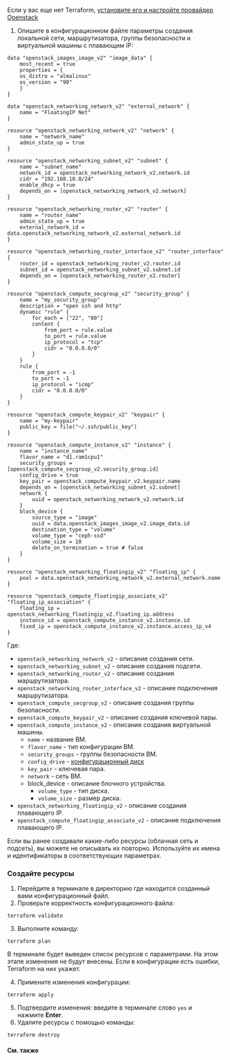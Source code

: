 Если у вас еще нет Terraform, [установите его и настройте провайдер Openstack]()

1. Опишите в конфигурационном файле параметры создания локальной сети, маршрутизатора, группы безопасности и виртуальной машины с плавающим IP:

```
data "openstack_images_image_v2" "image_data" {
	most_recent = true
	properties = {
	os_distro = "almalinux"
	os_version = "90"
	}
}

data "openstack_networking_network_v2" "external_network" {
	name = "FloatingIP Net"
}

resource "openstack_networking_network_v2" "network" {
	name = "network_name"
	admin_state_up = true
}

resource "openstack_networking_subnet_v2" "subnet" {
	name = "subnet_name"
	network_id = openstack_networking_network_v2.network.id
	cidr = "192.168.10.0/24"
	enable_dhcp = true
	depends_on = [openstack_networking_network_v2.network]
}

resource "openstack_networking_router_v2" "router" {
	name = "router_name"
	admin_state_up = true
	external_network_id = data.openstack_networking_network_v2.external_network.id
}

resource "openstack_networking_router_interface_v2" "router_interface" {
	router_id = openstack_networking_router_v2.router.id
	subnet_id = openstack_networking_subnet_v2.subnet.id
	depends_on = [openstack_networking_router_v2.router]
}

resource "openstack_compute_secgroup_v2" "security_group" {
	name = "my_security_group"
	description = "open ssh and http"
	dynamic "rule" {
		for_each = ["22", "80"]
		content {
			from_port = rule.value
			to_port = rule.value
			ip_protocol = "tcp"
			cidr = "0.0.0.0/0"
		}
	}
	rule {
		from_port = -1
		to_port = -1
		ip_protocol = "icmp"
		cidr = "0.0.0.0/0"
	}
}

resource "openstack_compute_keypair_v2" "keypair" {
	name = "my-keypair"
	public_key = file("~/.ssh/public_key")
}

resource "openstack_compute_instance_v2" "instance" {
	name = "instance_name"
	flavor_name = "d1.ram1cpu1"
	security_groups = [openstack_compute_secgroup_v2.security_group.id]
	config_drive = true
	key_pair = openstack_compute_keypair_v2.keypair.name
	depends_on = [openstack_networking_subnet_v2.subnet]
	network {
		uuid = openstack_networking_network_v2.network.id
	} 
	block_device {
		source_type = "image"
		uuid = data.openstack_images_image_v2.image_data.id
		destination_type = "volume"
		volume_type = "ceph-ssd" 
		volume_size = 10
		delete_on_termination = true # false
	}
}

resource "openstack_networking_floatingip_v2" "floating_ip" {
	pool = data.openstack_networking_network_v2.external_network.name
}

resource "openstack_compute_floatingip_associate_v2" "floating_ip_association" {
	floating_ip = openstack_networking_floatingip_v2.floating_ip.address
	instance_id = openstack_compute_instance_v2.instance.id
	fixed_ip = openstack_compute_instance_v2.instance.access_ip_v4
}
```

Где:
- `openstack_networking_network_v2` - описание создания сети.
- `openstack_networking_subnet_v2` - описание создания подсети.
- `openstack_networking_router_v2` - описание создания маршрутизатора.
- `openstack_networking_router_interface_v2` - описание подключения маршрутизатора.
- `openstack_compute_secgroup_v2` - описание создания группы безопасности.
- `openstack_compute_keypair_v2` - описание создания ключевой пары.
- `openstack_compute_instance_v2` - описание создания виртуальной машины.
	- `name` - название ВМ.
	- `flavor_name` - тип конфигурации ВМ.
	- `security_groups` - группы безопасности ВМ.
	- `config_drive` - [конфигурационный диск]()
	- `key_pair` - ключевая пара.
	- `network` - сеть ВМ.
	- block_device - описание блочного устройства.
		- `volume_type` - тип диска.
		- `volume_size` - размер диска.
- `openstack_networking_floatingip_v2` - описание создания плавающего IP.
- `openstack_compute_floatingip_associate_v2` - описание подключения плавающего IP.


Если вы ранее создавали какие-либо ресурсы (облачная сеть и подсеть), вы можете не описывать их повторно. Используйте их имена и идентификаторы в соответствующих параметрах.


### Создайте ресурсы

1. Перейдите в терминале в директорию где находится созданный вами конфигурационный файл.
2. Проверьте корректность конфигурационного файла:

```
terraform validate
```

3. Выполните команду:

```
terraform plan
```
В терминале будет выведен список ресурсов с параметрами. На этом этапе изменения не будут внесены. Если в конфигурации есть ошибки, Terraform на них укажет.

4. Примените изменения конфигурации:

```
terraform apply
```
5. Подтвердите изменения: введите в терминале слово `yes` и нажмите **Enter**.
6.  Удалите ресурсы с помощью команды:

```
terraform destroy
```


#### См. также

